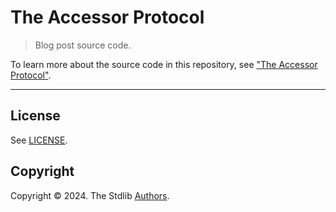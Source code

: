 # The Accessor Protocol

> Blog post source code.

To learn more about the source code in this repository, see ["The Accessor Protocol"][post].

* * *

## License

See [LICENSE][license].

## Copyright

Copyright © 2024. The Stdlib [Authors][stdlib-authors].

[post]: https://blog.stdlib.io/introducing-the-accessor-protocol-for-array-like-objects/

[stdlib-authors]: https://github.com/stdlib-js/stdlib/graphs/contributors

[license]: https://raw.githubusercontent.com/stdlib-js/blog-introducing-the-accessor-protocol-1/main/LICENSE
